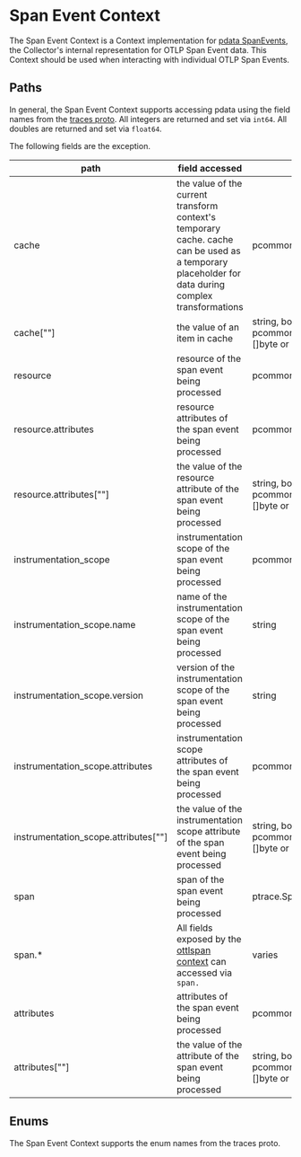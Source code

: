# Span Event Context

The Span Event Context is a Context implementation for [pdata SpanEvents](https://github.com/open-telemetry/opentelemetry-collector/blob/main/pdata/ptrace/generated_traces.go), the Collector's internal representation for OTLP Span Event data.  This Context should be used when interacting with individual OTLP Span Events.

## Paths
In general, the Span Event Context supports accessing pdata using the field names from the [traces proto](https://github.com/open-telemetry/opentelemetry-proto/blob/main/opentelemetry/proto/trace/v1/trace.proto).  All integers are returned and set via `int64`.  All doubles are returned and set via `float64`.

The following fields are the exception.

| path                                   | field accessed                                                                                                                                                                | type                                                                    |
|----------------------------------------|-------------------------------------------------------------------------------------------------------------------------------------------------------------------------------|-------------------------------------------------------------------------|
| cache                                  | the value of the current transform context's temporary cache. cache can be used as a temporary placeholder for data during complex transformations                            | pcommon.Map                                                             |
| cache\[""\]                            | the value of an item in cache                                                                                                                                                 | string, bool, int64, float64, pcommon.Map, pcommon.Slice, []byte or nil |
| resource                               | resource of the span event being processed                                                                                                                                    | pcommon.Resource                                                        |
| resource.attributes                    | resource attributes of the span event being processed                                                                                                                         | pcommon.Map                                                             |
| resource.attributes\[""\]              | the value of the resource attribute of the span event being processed                                                                                                         | string, bool, int64, float64, pcommon.Map, pcommon.Slice, []byte or nil |
| instrumentation_scope                  | instrumentation scope of the span event being processed                                                                                                                       | pcommon.InstrumentationScope                                            |
| instrumentation_scope.name             | name of the instrumentation scope of the span event being processed                                                                                                           | string                                                                  |
| instrumentation_scope.version          | version of the instrumentation scope of the span event being processed                                                                                                        | string                                                                  |
| instrumentation_scope.attributes       | instrumentation scope attributes of the span event being processed                                                                                                            | pcommon.Map                                                             |
| instrumentation_scope.attributes\[""\] | the value of the instrumentation scope attribute of the span event being processed                                                                                            | string, bool, int64, float64, pcommon.Map, pcommon.Slice, []byte or nil |
| span                                   | span of the span event being processed                                                                                                                                        | ptrace.Span                                                             |
| span.*                                 | All fields exposed by the [ottlspan context](https://github.com/open-telemetry/opentelemetry-collector-contrib/tree/main/pkg/ottl/contexts/ottlspan) can accessed via `span.` | varies                                                                  |
| attributes                             | attributes of the span event being processed                                                                                                                                  | pcommon.Map                                                             |
| attributes\[""\]                       | the value of the attribute of the span event being processed                                                                                                                  | string, bool, int64, float64, pcommon.Map, pcommon.Slice, []byte or nil |

## Enums

The Span Event Context supports the enum names from the traces proto.
